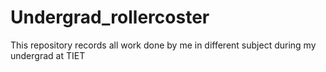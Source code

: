 # Undergrad_rollercoster
This repository records all work done by me in different subject during my undergrad at TIET
